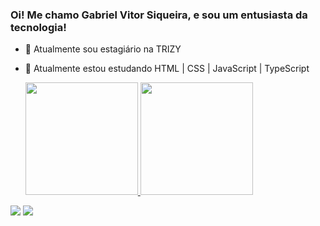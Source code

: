 ### Oi! Me chamo Gabriel Vitor Siqueira, e sou um entusiasta da tecnologia!

- 🔭 Atualmente sou estagiário na TRIZY
- 🌱 Atualmente estou estudando HTML | CSS | JavaScript | TypeScript 
 
  <div>
  <a href="https://github.com/FrCorrea">
  <img height="180em" src="https://github-readme-stats.vercel.app/api?username=Gabrielvsiqueira&show_icons=true&theme=merko&include_all_commits=true&count_private=true"/>
  <img height="180em" src="https://github-readme-stats.vercel.app/api/top-langs/?username=Gabrielvsiqueira&layout=compact&langs_count=7&theme=merko"/>
</div>
   
</div>
  <a href="https://www.instagram.com/gvsiqueira_/" target="_blank"><img src="https://img.shields.io/badge/-Instagram-%23E4405F?style=for-the-badge&logo=instagram&logoColor=white" target="_blank"></a>
   <a href="https://www.linkedin.com/in/gabriel-vitor-siqueira-103717217/" target="_blank"><img src="https://img.shields.io/badge/-LinkedIn-%230077B5?style=for-the-badge&logo=linkedin&logoColor=white" target="_blank"></a> 
</div>

 


  
  </div>
 
